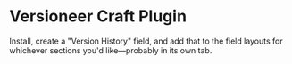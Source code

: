 # Versioneer Craft Plugin

Install, create a "Version History" field, and add that to the field layouts for whichever sections you'd like—probably in its own tab.